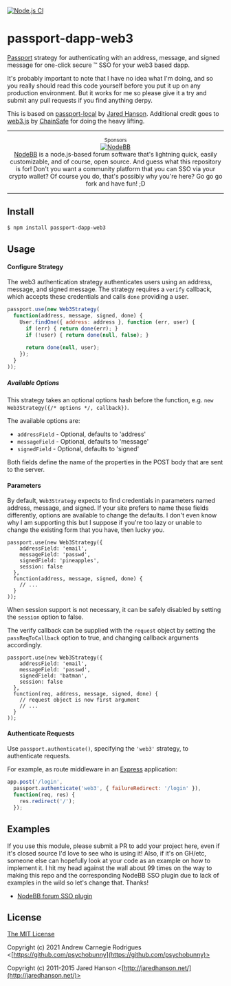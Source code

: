 [![Node.js CI](https://github.com/psychobunny/passport-dapp-web3/actions/workflows/node.js.yml/badge.svg)](https://github.com/psychobunny/passport-dapp-web3/actions/workflows/node.js.yml)

# passport-dapp-web3

[Passport](http://passportjs.org/) strategy for authenticating with an address, message, and signed message for one-click secure :tm: SSO for your web3 based dapp.

It's probably important to note that I have no idea what I'm doing, and so you really should read this code yourself before you put it up on any production environment. But it works for me so please give it a try and submit any pull requests if you find anything derpy.

This is based on [passport-local](https://github.com/jaredhanson/passport-local) by [Jared Hanson](https://github.com/jaredhanson/). Additional credit goes to [web3.js](https://github.com/ChainSafe/web3.js/) by [ChainSafe](https://github.com/ChainSafe/) for doing the heavy lifting.


---

<p align="center">
  <sup>Sponsors</sup>
  <br>
  <a href="https://nodebb.org">
    <img src="https://raw.githubusercontent.com/NodeBB/NodeBB/master/public/images/logo.svg" alt="NodeBB" style="max-width:100%;">
  </a><br/>
  <a href="https://nodebb.org">NodeBB</a> is a node.js-based forum software that's lightning quick, easily customizable, and of course, open source. And guess what this repository is for! Don't you want a community platform that you can SSO via your crypto wallet? Of course you do, that's possibly why you're here? Go go go fork and have fun! ;D</a>
</p>

---


## Install

```bash
$ npm install passport-dapp-web3
```

## Usage

#### Configure Strategy

The web3 authentication strategy authenticates users using an address, message, and signed message. 
The strategy requires a `verify` callback, which accepts these
credentials and calls `done` providing a user.

```js
passport.use(new Web3Strategy(
  function(address, message, signed, done) {
    User.findOne({ address: address }, function (err, user) {
      if (err) { return done(err); }
      if (!user) { return done(null, false); }
      
      return done(null, user);
    });
  }
));
```

##### Available Options

This strategy takes an optional options hash before the function, e.g. `new Web3Strategy({/* options */, callback})`.

The available options are:

* `addressField` - Optional, defaults to 'address'
* `messageField` - Optional, defaults to 'message'
* `signedField` - Optional, defaults to 'signed'

Both fields define the name of the properties in the POST body that are sent to the server.

#### Parameters

By default, `Web3Strategy` expects to find credentials in parameters
named address, message, and signed. If your site prefers to name these fields
differently, options are available to change the defaults. I don't even
know why I am supporting this but I suppose if you're too lazy or unable to 
change the existing form that you have, then lucky you.

    passport.use(new Web3Strategy({
        addressField: 'email',
        messageField: 'passwd',
        signedField: 'pineapples',
        session: false
      },
      function(address, message, signed, done) {
        // ...
      }
    ));

When session support is not necessary, it can be safely disabled by
setting the `session` option to false.

The verify callback can be supplied with the `request` object by setting
the `passReqToCallback` option to true, and changing callback arguments
accordingly.

    passport.use(new Web3Strategy({
        addressField: 'email',
        messageField: 'passwd',
        signedField: 'batman',
        session: false
      },
      function(req, address, message, signed, done) {
        // request object is now first argument
        // ...
      }
    ));

#### Authenticate Requests

Use `passport.authenticate()`, specifying the `'web3'` strategy, to
authenticate requests.

For example, as route middleware in an [Express](http://expressjs.com/)
application:

```js
app.post('/login', 
  passport.authenticate('web3', { failureRedirect: '/login' }),
  function(req, res) {
    res.redirect('/');
  });
```

## Examples

If you use this module, please submit a PR to add your project here, even if it's closed source I'd love to see who is using it! Also, if it's on GH/etc, someone else can hopefully look at your code as an example on how to implement it. I hit my head against the wall about 99 times on the way to making this repo and the corresponding NodeBB SSO plugin due to lack of examples in the wild so let's change that. Thanks!

* [NodeBB forum SSO plugin](https://github.com/psychobunny/nodebb-plugin-sso-web3)


## License

[The MIT License](http://opensource.org/licenses/MIT)

Copyright (c) 2021 Andrew Carnegie Rodrigues <[https://github.com/psychobunny](https://github.com/psychobunny)>

Copyright (c) 2011-2015 Jared Hanson <[http://jaredhanson.net/](http://jaredhanson.net/)>
